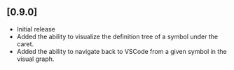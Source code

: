 ## [0.9.0]

- Initial release
- Added the ability to visualize the definition tree of a symbol under the caret.
- Added the ability to navigate back to VSCode from a given symbol in the visual graph.